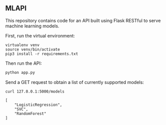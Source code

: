 ## MLAPI

This repository contains code for an API built using Flask RESTful to serve machine learning models.

First, run the virtual environment:
```
virtualenv venv
source venv/bin/activate
pip3 install -r requirements.txt
```

Then run the API:
```python
python app.py
```

Send a GET request to obtain a list of currently supported models:

```
curl 127.0.0.1:5000/models
```

```
[
    "LogisticRegression",
    "SVC",
    "RandomForest"
]
```